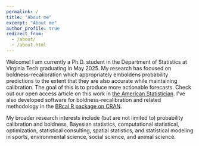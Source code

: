```yaml
---
permalink: /
title: "About me"
excerpt: "About me"
author_profile: true
redirect_from: 
  - /about/
  - /about.html
---
```


Welcome! I am currently a Ph.D. student in the Department of Statistics at Virginia Tech graduating in May 2025.  My research has focused on boldness-recalibration which appropriately emboldens probability predictions to the extent that they are also accurate while maintaining calibration.  The goal of this is to produce more actionable forecasts.  Check out our open access article on this work in [the American Statistician](https://www.tandfonline.com/doi/metrics/10.1080/00031305.2024.2339266?scroll=top). I've also developed software for boldness-recalibration and related methodology in the [BRcal R package on CRAN](https://CRAN.R-project.org/package=BRcal). 

My broader research interests include (but are not limited to) probability calibration and boldness, Bayesian statistics, computational statistical, optimization, statistical consulting, spatial statistics, and statistical modeling in sports, environmental science, social science, and animal science.

